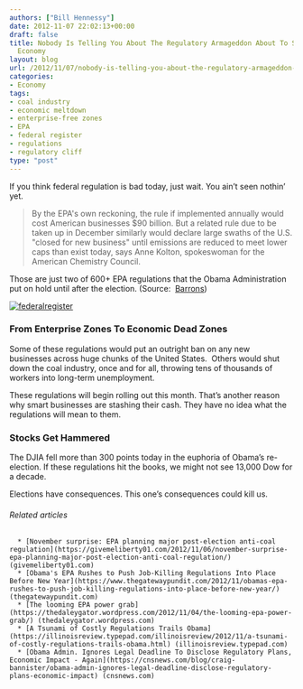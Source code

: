 ```yaml
---
authors: ["Bill Hennessy"]
date: 2012-11-07 22:02:13+00:00
draft: false
title: Nobody Is Telling You About The Regulatory Armageddon About To Swamp The US
  Economy
layout: blog
url: /2012/11/07/nobody-is-telling-you-about-the-regulatory-armageddon-about-to-swamp-the-us-economy/
categories:
- Economy
tags:
- coal industry
- economic meltdown
- enterprise-free zones
- EPA
- federal register
- regulations
- regulatory cliff
type: "post"
---
```


If you think federal regulation is bad today, just wait. You ain’t seen nothin’ yet.


> By the EPA's own reckoning, the rule if implemented annually would cost American businesses $90 billion. But a related rule due to be taken up in December similarly would declare large swaths of the U.S. "closed for new business" until emissions are reduced to meet lower caps than exist today, says Anne Kolton, spokeswoman for the American Chemistry Council.


Those are just two of 600+ EPA regulations that the Obama Administration put on hold until after the election. (Source:  [Barrons](https://online.barrons.com/article/SB50001424053111904034104578058623810710136.html))

[![federalregister](https://ludicrite.files.wordpress.com/2012/11/federalregister_thumb.gif)
](https://ludicrite.files.wordpress.com/2012/11/federalregister.gif)


### From Enterprise Zones To Economic Dead Zones


Some of these regulations would put an outright ban on any new businesses across huge chunks of the United States.  Others would shut down the coal industry, once and for all, throwing tens of thousands of workers into long-term unemployment.

These regulations will begin rolling out this month. That’s another reason why smart businesses are stashing their cash. They have no idea what the regulations will mean to them.


### Stocks Get Hammered


The DJIA fell more than 300 points today in the euphoria of Obama’s re-election. If these regulations hit the books, we might not see 13,000 Dow for a decade.

Elections have consequences. This one’s consequences could kill us.


###### Related articles





	  * [November surprise: EPA planning major post-election anti-coal regulation](https://givemeliberty01.com/2012/11/06/november-surprise-epa-planning-major-post-election-anti-coal-regulation/) (givemeliberty01.com)
	  * [Obama's EPA Rushes to Push Job-Killing Regulations Into Place Before New Year](https://www.thegatewaypundit.com/2012/11/obamas-epa-rushes-to-push-job-killing-regulations-into-place-before-new-year/) (thegatewaypundit.com)
	  * [The looming EPA power grab](https://thedaleygator.wordpress.com/2012/11/04/the-looming-epa-power-grab/) (thedaleygator.wordpress.com)
	  * [A Tsunami of Costly Regulations Trails Obama](https://illinoisreview.typepad.com/illinoisreview/2012/11/a-tsunami-of-costly-regulations-trails-obama.html) (illinoisreview.typepad.com)
	  * [Obama Admin. Ignores Legal Deadline To Disclose Regulatory Plans, Economic Impact - Again](https://cnsnews.com/blog/craig-bannister/obama-admin-ignores-legal-deadline-disclose-regulatory-plans-economic-impact) (cnsnews.com)

